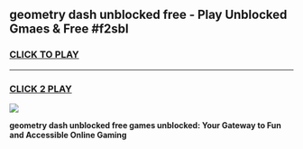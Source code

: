 
## geometry dash unblocked free - Play Unblocked Gmaes & Free #f2sbl
<h3>
<a href="https://news.freeplayer.one?title=geometry_dash_unblocked_free&ref=24F">CLICK TO PLAY</a></h3>
<hr>

<h3>
<a href="https://news.freeplayer.one?title=geometry_dash_unblocked_free&ref=24F">CLICK 2 PLAY</a>
  
</h3>

<a href="https://news.freeplayer.one?title=geometry_dash_unblocked_free&ref=24F/"><img src="https://clearcache.store/games.png"></a>


**geometry dash unblocked free games unblocked: Your Gateway to Fun and Accessible Online Gaming**
